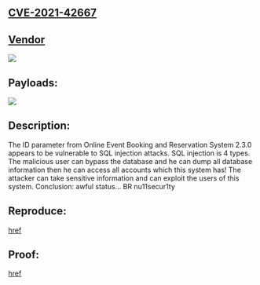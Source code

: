 ## [CVE-2021-42667](https://cve.mitre.org/cgi-bin/cvename.cgi?name=CVE-2021-42667)

## [Vendor](https://www.sourcecodester.com/php/14241/online-event-booking-and-reservation-system-phpmysql.html)

![](https://github.com/nu11secur1ty/CVE-mitre/blob/main/CVE-2021-42667/docs/Screenshot%202021-11-17%20105917.png)

## Payloads:
![](https://github.com/nu11secur1ty/CVE-mitre/blob/main/CVE-2021-42667/docs/Screenshot%202021-11-17%20105950-payloads.png)

## Description:
The ID parameter from Online Event Booking and Reservation System 2.3.0 appears to be vulnerable to SQL injection attacks. SQL injection is 4 types.
The malicious user can bypass the database and he can dump all database information then he can access all accounts which this system has! The attacker can take sensitive information and can exploit the users of this system. Conclusion: awful status...
BR nu11secur1ty 

## Reproduce:
[href](https://github.com/nu11secur1ty/CVE-mitre/edit/main/CVE-2021-42667)

## Proof:
[href](https://streamable.com/lo6t98)
